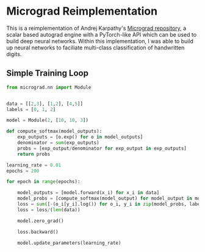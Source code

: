 # Micrograd Reimplementation

This is a reimplementation of Andrej Karpathy's [Micrograd repository](#https://github.com/karpathy/micrograd), a scalar based autograd engine with a PyTorch-like API which can be used to build deep neural networks. Within this implementation, I was able to build up neural networks to faciliate multi-class classification of handwritten digits.


## Simple Training Loop

```python   
from micrograd.nn import Module


data = [[2,3], [1,2], [4,5]]
labels = [0, 1, 2]

model = Module(2, [10, 10, 3])

def compute_softmax(model_outputs):
    exp_outputs = [o.exp() for o in model_outputs]
    denominator = sum(exp_outputs)
    probs = [exp_output/denominator for exp_output in exp_outputs]
    return probs

learning_rate = 0.01
epochs = 200

for epoch in range(epochs):

    model_outputs = [model.forward(x_i) for x_i in data]
    model_probs = [compute_softmax(model_output) for model_output in model_outputs]
    loss = sum([-(o_i[y_i].log()) for o_i, y_i in zip(model_probs, labels)])
    loss = loss/(len(data))

    model.zero_grad()

    loss.backward()

    model.update_parameters(learning_rate)
```